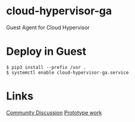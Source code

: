# cloud-hypervisor-ga

Guest Agent for Cloud Hypervisor

# Deploy in Guest

```
$ pip3 install --prefix /usr .
$ systemctl enable cloud-hypervisor-ga.service
```

# Links

[Community Discussion](https://github.com/cloud-hypervisor/cloud-hypervisor/discussions/5431)
[Prototype work](https://github.com/kasanchez519/ch-guest-agent)

